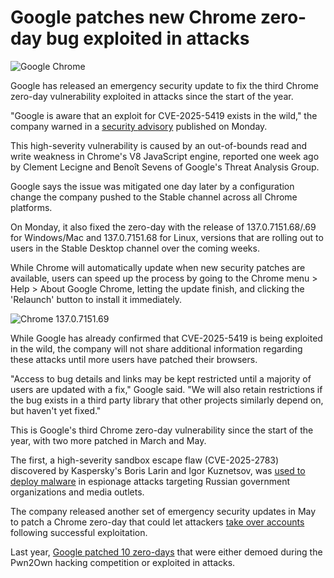 # Google patches new Chrome zero-day bug exploited in attacks

![Google Chrome](https://www.bleepstatic.com/content/hl-images/2024/04/02/Google-Chrome.jpg)

Google has released an emergency security update to fix the third Chrome zero-day vulnerability exploited in attacks since the start of the year.

"Google is aware that an exploit for CVE-2025-5419 exists in the wild," the company warned in a [security ](https://chromereleases.googleblog.com/2025/06/stable-channel-update-for-desktop.html)[advisory](https://chromereleases.googleblog.com/2025/06/stable-channel-update-for-desktop.html) published on Monday.

This high-severity vulnerability is caused by an out-of-bounds read and write weakness in Chrome's V8 JavaScript engine, reported one week ago by Clement Lecigne and Benoît Sevens of Google's Threat Analysis Group.

Google says the issue was mitigated one day later by a configuration change the company pushed to the Stable channel across all Chrome platforms.

On Monday, it also fixed the zero-day with the release of 137.0.7151.68/.69 for Windows/Mac and 137.0.7151.68 for Linux, versions that are rolling out to users in the Stable Desktop channel over the coming weeks.

While Chrome will automatically update when new security patches are available, users can speed up the process by going to the Chrome menu > Help > About Google Chrome, letting the update finish, and clicking the 'Relaunch' button to install it immediately.

![Chrome 137.0.7151.69](https://www.bleepstatic.com/images/news/u/1109292/2025/Chrome%20137_0_7151_69.png)

​While Google has already confirmed that CVE-2025-5419 is being exploited in the wild, the company will not share additional information regarding these attacks until more users have patched their browsers.

"Access to bug details and links may be kept restricted until a majority of users are updated with a fix," Google said. "We will also retain restrictions if the bug exists in a third party library that other projects similarly depend on, but haven't yet fixed."

This is Google's third Chrome zero-day vulnerability since the start of the year, with two more patched in March and May.

The first, a high-severity sandbox escape flaw (CVE-2025-2783) discovered by Kaspersky's Boris Larin and Igor Kuznetsov, was [used to deploy malware](https://www.bleepingcomputer.com/news/security/google-fixes-chrome-zero-day-exploited-in-espionage-campaign/) in espionage attacks targeting Russian government organizations and media outlets.

The company released another set of emergency security updates in May to patch a Chrome zero-day that could let attackers [take over accounts](https://www.bleepingcomputer.com/news/security/google-fixes-high-severity-chrome-flaw-with-public-exploit/) following successful exploitation.

Last year, [Google patched 10 zero-days](https://www.bleepingcomputer.com/news/security/google-tags-a-tenth-chrome-zero-day-as-exploited-this-year/) that were either demoed during the Pwn2Own hacking competition or exploited in attacks.